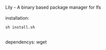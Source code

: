 Lily - A binary based package manager for lfs
<br/> <br/>
installation:
```
sh install.sh
```
<br/>
dependencys:
wget
